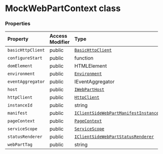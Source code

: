 # MockWebPartContext class









### Properties

| Property	   | Access Modifier | Type	| Description|
|:-------------|:----|:-------|:-----------|
|`basicHttpClient`     | public | [`BasicHttpClient`](BasicHttpClient.md) |  |
|`configureStart`     | public | function |  |
|`domElement`     | public | HTMLElement |  |
|`environment`     | public | [`Environment`](Environment.md) |  |
|`eventAggregator`     | public | IEventAggregator |  |
|`host`     | public | [`IWebPartHost`](IWebPartHost.md) |  |
|`httpClient`     | public | [`HttpClient`](HttpClient.md) |  |
|`instanceId`     | public | string |  |
|`manifest`     | public | [`IClientSideWebPartManifestInstance<{}>`](IClientSideWebPartManifestInstance.md) |  |
|`pageContext`     | public | [`PageContext`](PageContext.md) |  |
|`serviceScope`     | public | [`ServiceScope`](ServiceScope.md) |  |
|`statusRenderer`     | public | [`IClientSideWebPartStatusRenderer`](IClientSideWebPartStatusRenderer.md) |  |
|`webPartTag`     | public | string |  |





